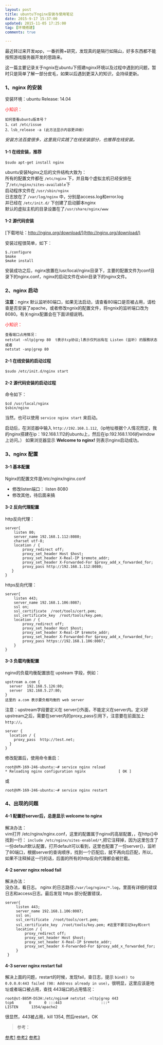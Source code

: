 ```yaml
---
layout: post
title: ubuntu下nginx安装与使用笔记
date: 2015-9-17 15:37:00
updated: 2015-11-05 17:25:00
tag: [环境搭建]
comments: true

---
```


最近转过来开发app，一番折腾+研究，发现真的是隔行如隔山，好多东西都不能按照游戏服务器开发的思路来。

这一篇主要记录关于ngnix在ubuntu下搭建nginx环境以及过程中遇到的问题，暂时只是简单了解一部分皮毛，如果以后遇到更深入的知识，会持续更新。

<!-- more -->

### 1、nginx 的安装
安装环境：ubuntu Release: 14.04  

<font color="#FF090f"> 小知识：</font>
 
	如何查看ubuntu版本号？
	1、cat /etc/issue
	2、lsb_release -a (此方法显示内容更详细)

*安装方法百度很多，这里我只实践了在线安装部分，也推荐在线安装。*

#### 1-1 在线安装，推荐
`$sudo apt-get install nginx`

  ubuntu安装Nginx之后的文件结构大致为：  
  所有的配置文件都在	`/etc/nginx`		下，并且每个虚拟主机已经安排在了`/etc/nginx/sites-available`下  
  启动程序文件在		`/usr/sbin/nginx`  
  日志放在了 			`/var/log/nginx`	中，分别是access.log和error.log  
  并已经在 			`/etc/init.d/`		下创建了启动脚本nginx  
  默认的虚拟主机的目录设置在了`/usr/share/nginx/www`  

#### 1-2 源代码安装
  [下载地址：http://nginx.org/download/](http://nginx.org/download/)

  安装过程很简单，如下：

	$./configure
	$make
	$make install
  安装成功之后，nginx放置在/usr/local/nginx目录下，主要的配置文件为conf目录下的nginx.conf，nginx的启动文件在sbin目录下的nginx文件。

### 2、nginx 启动
**注意**：nginx 默认监听80端口，如果无法启动，请查看80端口是否被占用，请检查是否安装了apache，或者修改ngnix的配置文件，将ngnix的监听端口改为8080。有关nginx配置会在下面详细说明。

<font color="#FF090f">小知识：</font>
	
	查看端口占用情况：
	netstat -nltp|grep 80  t表示tcp协议;l表示仅列出有在 Listen (监听) 的服務状态
	或者
	netstat -anp|grep 80

#### 2-1 在线安装的启动过程
`$sudo /etc/init.d/nginx start`

#### 2-2 源代码安装的启动过程
命令如下：

	$cd /usr/local/nginx
	$sbin/nginx

当然，也可以使用 `service nginx start` 来启动。

启动后，在浏览器中输入 `http://192.168.1.112`,（ip地址根据个人情况而定，我的nginx搭建在ip：192.168.1.112的ubuntu上，然后在ip:192.168.1.106的window上访问。） 如果浏览器显示 **Welcome to nginx!** 则表示nginx启动成功。

### 3、nginx 配置

#### 3-1 基本配置
Nginx的配置文件是/etc/nginx/nginx.conf

- 修改listen端口： listen 8080
- 修改其他，待后面来搞

#### 3-2 反向代理配置

http反向代理：

    server{
		listen 80;
		server_name 192.168.1.112:8080;
		charset utf-8;
		location / {
			proxy_redirect off;
			proxy_set_header Host $host;
			proxy_set_header X-Real-IP $remote_addr;
			proxy_set_header X-Forwarded-For $proxy_add_x_forwarded_for;
			proxy_pass http://192.168.1.112:8080;
       }
    }


https反向代理：

	server{
		listen 443;
		server_name 192.168.1.106:8087;
		ssl on;
		ssl_certificate  /root/tools/cert.pem;
		ssl_certificate_key  /root/tools/key.pem;
		location / {
			proxy_redirect off;
			proxy_set_header Host $host;
			proxy_set_header X-Real-IP $remote_addr;
			proxy_set_header X-Forwarded-For $proxy_add_x_forwarded_for;
			proxy_pass https://192.168.1.106:8087;
		}
	}

#### 3-3 负载均衡配置
nginx的负载均衡配置放在 upsteam 字段，例如：

	upstream a.com { 
      server  192.168.5.126:80; 
      server  192.168.5.27:80; 
	} 
	这里的 a.com 表示要负载均衡的 web server

注意：upstream字段要定义在 server{}外面，不能定义在server内。定义好upstream之后，需要在server内的proxy_pass引用下，注意要在前面加上 `http://`。

	server {
	  location / {
	    proxy_pass  http://test.net;
	  }
	}


修改配置后，使用命令重启：  

	root@VM-169-246-ubuntu:~# service nginx reload
 	* Reloading nginx configuration nginx 				[ OK ] 
或

	root@VM-169-246-ubuntu:~# service nginx restart

### 4、出现的问题

#### 4-1 配置好server后，总是显示 welcome to nginx
解决办法：  
vim打开 /etc/nginx/nginx.conf，这里的配置属于nginx的高层配置，，在http{}中找到一行：
`include /etc/nginx/sites-enabled/*`,把它注释掉，因为这里包含了一份default默认配置，打开default可以看到，这里也配置了一份server{}，监听了80端口，根据server的查询顺序，找到一个匹配后，就不再向后匹配，所以，如果不注释掉这一行的话，后面的所有的http反向代理都会被拦截。

#### 4-2 server nginx reload fail
解决办法：  
没办法，看日志。 nginx 的日志路径:`/var/log/nginx/*.log`，里面有详细的错误日志和access日志。最后发现 https 部分配置错误，

	server{
         listen 443;
         server_name 192.168.1.106:8087;
         ssl on;
         ssl_certificate  /root/tools/cert.pem;
         ssl_certificate_key  /root/tools/key.pem; #这里不要忘记key和cert
         location / {
             proxy_redirect off;
             proxy_set_header Host $host;
             proxy_set_header X-Real-IP $remote_addr;
             proxy_set_header X-Forwarded-For $proxy_add_x_forwarded_for;
         }
     }

#### 4-3 server nginx restart fail
解决上面的问题，restart的时候，发现fail，查日志，提示 `bind() to 0.0.0.0:443 failed (98: Address already in use)`，很明显，这里应该是地址或者端口被占用，查找 443端口的占用情况：

	root@st-B85M-DS3H:/etc/nginx# netstat -nltp|grep 443 
	tcp6       0      0 :::443                  :::*                    LISTEN      1354/apache2 

很显然，443被占用，kill 1354, 然后restart，OK

>参考：

[参考1](http://www.cnblogs.com/languoliang/archive/2013/04/01/nginx.html "这里")
[参考2](http://freeloda.blog.51cto.com/2033581/1288553 "这里")
[参考3](http://www.cnblogs.com/xiaogangqq123/archive/2011/03/02/1969006.html "这里")  